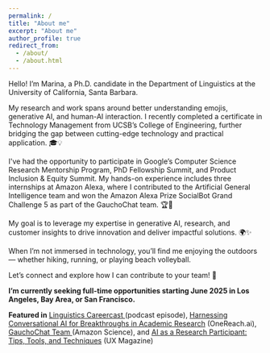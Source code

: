 ```yaml
---
permalink: /
title: "About me"
excerpt: "About me"
author_profile: true
redirect_from: 
  - /about/
  - /about.html
---
```


Hello! I’m Marina, a Ph.D. candidate in the Department of Linguistics at the University of California, Santa Barbara.

My research and work spans around better understanding emojis, generative AI, and human-AI interaction. I recently completed a certificate in Technology Management from UCSB’s College of Engineering, further bridging the gap between cutting-edge technology and practical application. 🎓💡

I've had the opportunity to participate in Google’s Computer Science Research Mentorship Program, PhD Fellowship Summit, and Product Inclusion & Equity Summit. My hands-on experience includes three internships at Amazon Alexa, where I contributed to the Artificial General Intelligence team and won the Amazon Alexa Prize SocialBot Grand Challenge 5 as part of the GauchoChat team. 🏆🤖

My goal is to leverage my expertise in generative AI, research, and customer insights to drive innovation and deliver impactful solutions. 🌍✨

When I’m not immersed in technology, you’ll find me enjoying the outdoors — whether hiking, running, or playing beach volleyball. 

Let’s connect and explore how I can contribute to your team! 🌄

**I’m currently seeking full-time opportunities starting June 2025 in Los Angeles, Bay Area, or San Francisco.**

**Featured in** <a href="https://www.linguisticscareercast.com/podcast/episode-38-marina-zhukova/"> Linguistics Careercast </a> (podcast episode), <a href="https://onereach.ai/harnessing-conversational-ai-for-breakthroughs-in-academic-research/">Harnessing Conversational AI for Breakthroughs in Academic Research</a> (OneReach.ai), <a href="https://www.amazon.science/alexa-prize/teams/gauchochat-2022"> GauchoChat Team </a> (Amazon Science), and <a href="https://uxmag.com/articles/ai-as-a-research-participant-tips-tools-and-techniques"> AI as a Research Participant: Tips, Tools, and Techniques</a> (UX Magazine)









